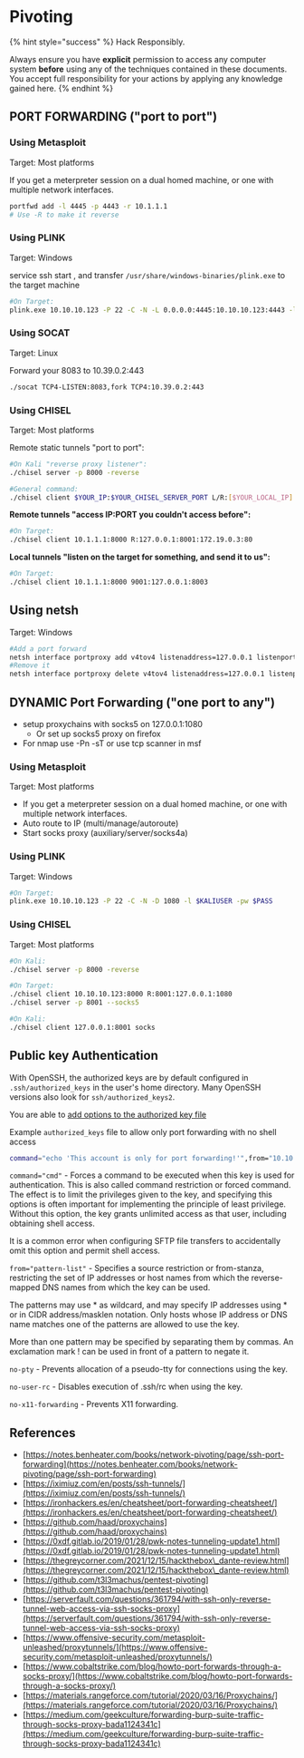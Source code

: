 # Pivoting

{% hint style="success" %}
Hack Responsibly.

Always ensure you have **explicit** permission to access any computer system **before** using any of the techniques contained in these documents. You accept full responsibility for your actions by applying any knowledge gained here.
{% endhint %}

## PORT FORWARDING ("port to port")

### Using Metasploit

Target: Most platforms

If you get a meterpreter session on a dual homed machine, or one with multiple network interfaces.

```bash
portfwd add -l 4445 -p 4443 -r 10.1.1.1
# Use -R to make it reverse
```

### Using PLINK

Target: Windows

service ssh start , and transfer `/usr/share/windows-binaries/plink.exe` to the target machine

```bash
#On Target: 
plink.exe 10.10.10.123 -P 22 -C -N -L 0.0.0.0:4445:10.10.10.123:4443 -l $KALIUSER -pw $PASS
```

### Using SOCAT

Target: Linux

Forward your 8083 to 10.39.0.2:443

```bash
./socat TCP4-LISTEN:8083,fork TCP4:10.39.0.2:443
```

### Using CHISEL

Target: Most platforms

Remote static tunnels "port to port":

```bash
#On Kali "reverse proxy listener":
./chisel server -p 8000 -reverse

#General command:
./chisel client $YOUR_IP:$YOUR_CHISEL_SERVER_PORT L/R:[$YOUR_LOCAL_IP]:$TUNNEL_LISTENING_PORT:$TUNNEL_TARGET:$TUNNEL_PORT
```

**Remote tunnels "access IP:PORT you couldn't access before":**

```bash
#On Target:
./chisel client 10.1.1.1:8000 R:127.0.0.1:8001:172.19.0.3:80
```

**Local tunnels "listen on the target for something, and send it to us":**

```bash
#On Target:
./chisel client 10.1.1.1:8000 9001:127.0.0.1:8003
```

## Using netsh

Target: Windows

```bash
#Add a port forward
netsh interface portproxy add v4tov4 listenaddress=127.0.0.1 listenport=9000 connectaddress=192.168.0.10 connectport=80
#Remove it
netsh interface portproxy delete v4tov4 listenaddress=127.0.0.1 listenport=9000
```

## DYNAMIC Port Forwarding ("one port to any")

* setup proxychains with socks5 on 127.0.0.1:1080
  * Or set up socks5 proxy on firefox
* For nmap use -Pn -sT or use tcp scanner in msf

### Using Metasploit

Target: Most platforms

* If you get a meterpreter session on a dual homed machine, or one with multiple network interfaces.
* Auto route to IP (multi/manage/autoroute)
* Start socks proxy (auxiliary/server/socks4a)

### Using PLINK

Target: Windows

```bash
#On Target: 
plink.exe 10.10.10.123 -P 22 -C -N -D 1080 -l $KALIUSER -pw $PASS
```

### Using CHISEL

Target: Most platforms

```bash
#On Kali:
./chisel server -p 8000 -reverse

#On Target:
./chisel client 10.10.10.123:8000 R:8001:127.0.0.1:1080
./chisel server -p 8001 --socks5

#On Kali:
./chisel client 127.0.0.1:8001 socks
```

## Public key Authentication

With OpenSSH, the authorized keys are by default configured in `.ssh/authorized_keys` in the user's home directory. Many OpenSSH versions also look for `ssh/authorized_keys2`.

You are able to [add options to the authorized key file](https://www.ssh.com/academy/ssh/authorized-keys-openssh#format-of-the-authorized-keys-file)

Example `authorized_keys` file to allow only port forwarding with no shell access

```bash
command="echo 'This account is only for port forwarding!'",from="10.10.0.1,10.10.0.2",no-user-rc,no-agent-forwarding,no-X11-forwarding,no-pty ssh-$keyType $publicKey
```

`command="cmd"` - Forces a command to be executed when this key is used for authentication. This is also called command restriction or forced command. The effect is to limit the privileges given to the key, and specifying this options is often important for implementing the principle of least privilege. Without this option, the key grants unlimited access as that user, including obtaining shell access.

It is a common error when configuring SFTP file transfers to accidentally omit this option and permit shell access.

`from="pattern-list"` - Specifies a source restriction or from-stanza, restricting the set of IP addresses or host names from which the reverse-mapped DNS names from which the key can be used.

The patterns may use \* as wildcard, and may specify IP addresses using \* or in CIDR address/masklen notation. Only hosts whose IP address or DNS name matches one of the patterns are allowed to use the key.

More than one pattern may be specified by separating them by commas. An exclamation mark ! can be used in front of a pattern to negate it.

`no-pty` - Prevents allocation of a pseudo-tty for connections using the key.

`no-user-rc` - Disables execution of .ssh/rc when using the key.

`no-x11-forwarding` - Prevents X11 forwarding.

## References

* [https://notes.benheater.com/books/network-pivoting/page/ssh-port-forwarding](https://notes.benheater.com/books/network-pivoting/page/ssh-port-forwarding)
* [https://iximiuz.com/en/posts/ssh-tunnels/](https://iximiuz.com/en/posts/ssh-tunnels/)
* [https://ironhackers.es/en/cheatsheet/port-forwarding-cheatsheet/](https://ironhackers.es/en/cheatsheet/port-forwarding-cheatsheet/)
* [https://github.com/haad/proxychains](https://github.com/haad/proxychains)
* [https://0xdf.gitlab.io/2019/01/28/pwk-notes-tunneling-update1.html](https://0xdf.gitlab.io/2019/01/28/pwk-notes-tunneling-update1.html)
* [https://thegreycorner.com/2021/12/15/hackthebox\_dante-review.html](https://thegreycorner.com/2021/12/15/hackthebox\_dante-review.html)
* [https://github.com/t3l3machus/pentest-pivoting](https://github.com/t3l3machus/pentest-pivoting)
* [https://serverfault.com/questions/361794/with-ssh-only-reverse-tunnel-web-access-via-ssh-socks-proxy](https://serverfault.com/questions/361794/with-ssh-only-reverse-tunnel-web-access-via-ssh-socks-proxy)
* [https://www.offensive-security.com/metasploit-unleashed/proxytunnels/](https://www.offensive-security.com/metasploit-unleashed/proxytunnels/)
* [https://www.cobaltstrike.com/blog/howto-port-forwards-through-a-socks-proxy/](https://www.cobaltstrike.com/blog/howto-port-forwards-through-a-socks-proxy/)
* [https://materials.rangeforce.com/tutorial/2020/03/16/Proxychains/](https://materials.rangeforce.com/tutorial/2020/03/16/Proxychains/)
* [https://medium.com/geekculture/forwarding-burp-suite-traffic-through-socks-proxy-bada1124341c](https://medium.com/geekculture/forwarding-burp-suite-traffic-through-socks-proxy-bada1124341c)
